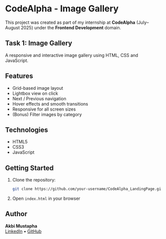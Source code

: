 # CodeAlpha - Image Gallery

This project was created as part of my internship at **CodeAlpha** (July–August 2025) under the **Frontend Development** domain.

## Task 1: Image Gallery

A responsive and interactive image gallery using HTML, CSS and JavaScript.

## Features
- Grid-based image layout
- Lightbox view on click
- Next / Previous navigation
- Hover effects and smooth transitions
- Responsive for all screen sizes
- (Bonus) Filter images by category

## Technologies
- HTML5
- CSS3
- JavaScript

## Getting Started
1. Clone the repository:
   ```bash
   git clone https://github.com/your-username/CodeAlpha_LandingPage.git
2. Open `index.html` in your browser

##  Author

**Akbi Mustapha**  
[LinkedIn](https://linkedin.com/in/mustapha-akbi) • [GitHub](https://github.com/theBestYouCanGet)

